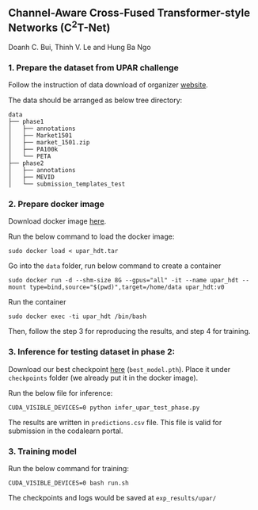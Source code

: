 ## Channel-Aware Cross-Fused Transformer-style Networks (C$^2$T-Net)

Doanh C. Bui, Thinh V. Le and Hung Ba Ngo

### 1. Prepare the dataset from UPAR challenge

Follow the instruction of data download of organizer [website](https://github.com/speckean/upar_challenge).

The data should be arranged as below tree directory:

```
data
├── phase1
│   ├── annotations
│   ├── Market1501
│   ├── market_1501.zip
│   ├── PA100k
│   └── PETA
├── phase2
│   ├── annotations
│   ├── MEVID
│   └── submission_templates_test
```

### 2. Prepare docker image

Download docker image [here](https://drive.google.com/file/d/1sht0y_6lhzP1IAwUb_CRNtuZom6JZnkx/view).

Run the below command to load the docker image:

```
sudo docker load < upar_hdt.tar
```

Go into the `data` folder, run below command to create a container

```
sudo docker run -d --shm-size 8G --gpus="all" -it --name upar_hdt --mount type=bind,source="$(pwd)",target=/home/data upar_hdt:v0
```

Run the container

```
sudo docker exec -ti upar_hdt /bin/bash
```

Then, follow the step 3 for reproducing the results, and step 4 for training.

### 3. Inference for testing dataset in phase 2:

Download our best checkpoint [here](https://drive.google.com/file/d/1YCHeRhEPcyb6fD9byi3flNFSQDsY2qA0/view?usp=drive_link) (`best_model.pth`). Place it under `checkpoints` folder (we already put it in the docker image).

Run the below file for inference:

```
CUDA_VISIBLE_DEVICES=0 python infer_upar_test_phase.py
```

The results are written in `predictions.csv` file. This file is valid for submission in the codalearn portal.


### 3. Training model

Run the below command for training:

```
CUDA_VISIBLE_DEVICES=0 bash run.sh
```

The checkpoints and logs would be saved at `exp_results/upar/`

